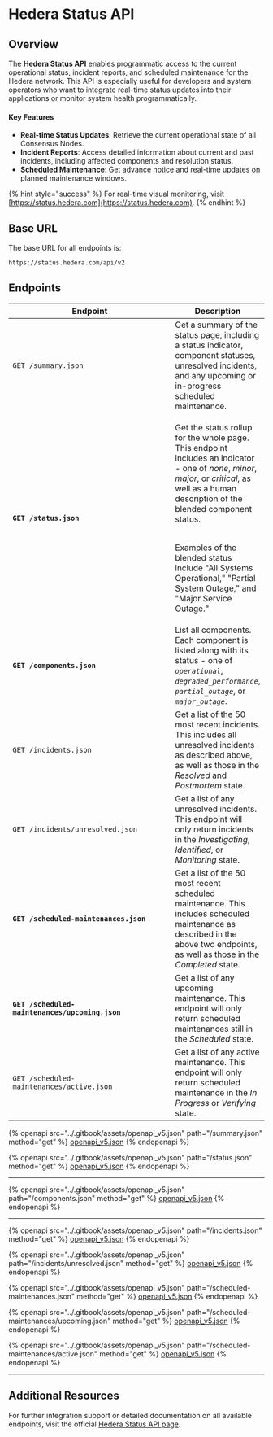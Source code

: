 # Hedera Status API

## Overview

The **Hedera Status API** enables programmatic access to the current operational status, incident reports, and scheduled maintenance for the Hedera network. This API is especially useful for developers and system operators who want to integrate real-time status updates into their applications or monitor system health programmatically.

#### **Key Features**

* **Real-time Status Updates**: Retrieve the current operational state of all Consensus Nodes.
* **Incident Reports**: Access detailed information about current and past incidents, including affected components and resolution status.
* **Scheduled Maintenance**: Get advance notice and real-time updates on planned maintenance windows.

{% hint style="success" %}
For real-time visual monitoring, visit [https://status.hedera.com](https://status.hedera.com).
{% endhint %}

## Base URL

The base URL for all endpoints is:

```bash
https://status.hedera.com/api/v2
```

## Endpoints

<table data-full-width="true"><thead><tr><th width="388.5224609375">Endpoint</th><th>Description</th></tr></thead><tbody><tr><td><code>GET /summary.json</code></td><td>Get a summary of the status page, including a status indicator, component statuses, unresolved incidents, and any upcoming or in-progress scheduled maintenance.</td></tr><tr><td><strong><code>GET /status.json</code></strong></td><td><p>Get the status rollup for the whole page. This endpoint includes an indicator - one of <em>none</em>, <em>minor</em>, <em>major</em>, or <em>critical</em>, as well as a human description of the blended component status. </p><p><br>Examples of the blended status include "All Systems Operational," "Partial System Outage," and "Major Service Outage."</p></td></tr><tr><td><strong><code>GET /components.json</code></strong></td><td>List all components. Each component is listed along with its status - one of <em><code>operational</code></em>, <em><code>degraded_performance</code></em>, <em><code>partial_outage</code></em>, or <em><code>major_outage</code></em>.</td></tr><tr><td><code>GET /incidents.json</code></td><td>Get a list of the 50 most recent incidents. This includes all unresolved incidents as described above, as well as those in the <em>Resolved</em> and <em>Postmortem</em> state.</td></tr><tr><td><code>GET /incidents/unresolved.json</code></td><td>Get a list of any unresolved incidents. This endpoint will only return incidents in the <em>Investigating</em>, <em>Identified</em>, or <em>Monitoring</em> state.</td></tr><tr><td><strong><code>GET /scheduled-maintenances.json</code></strong></td><td>Get a list of the 50 most recent scheduled maintenance. This includes scheduled maintenance as described in the above two endpoints, as well as those in the <em>Completed</em> state.</td></tr><tr><td><strong><code>GET /scheduled-maintenances/upcoming.json</code></strong></td><td>Get a list of any upcoming maintenance. This endpoint will only return scheduled maintenances still in the <em>Scheduled</em> state.</td></tr><tr><td><code>GET /scheduled-maintenances/active.json</code></td><td>Get a list of any active maintenance. This endpoint will only return scheduled maintenance in the <em>In Progress</em> or <em>Verifying</em> state.</td></tr></tbody></table>

{% openapi src="../.gitbook/assets/openapi_v5.json" path="/summary.json" method="get" %}
[openapi_v5.json](../.gitbook/assets/openapi_v5.json)
{% endopenapi %}

{% openapi src="../.gitbook/assets/openapi_v5.json" path="/status.json" method="get" %}
[openapi_v5.json](../.gitbook/assets/openapi_v5.json)
{% endopenapi %}

***

{% openapi src="../.gitbook/assets/openapi_v5.json" path="/components.json" method="get" %}
[openapi_v5.json](../.gitbook/assets/openapi_v5.json)
{% endopenapi %}

***

{% openapi src="../.gitbook/assets/openapi_v5.json" path="/incidents.json" method="get" %}
[openapi_v5.json](../.gitbook/assets/openapi_v5.json)
{% endopenapi %}



{% openapi src="../.gitbook/assets/openapi_v5.json" path="/incidents/unresolved.json" method="get" %}
[openapi_v5.json](../.gitbook/assets/openapi_v5.json)
{% endopenapi %}

{% openapi src="../.gitbook/assets/openapi_v5.json" path="/scheduled-maintenances.json" method="get" %}
[openapi_v5.json](../.gitbook/assets/openapi_v5.json)
{% endopenapi %}

{% openapi src="../.gitbook/assets/openapi_v5.json" path="/scheduled-maintenances/upcoming.json" method="get" %}
[openapi_v5.json](../.gitbook/assets/openapi_v5.json)
{% endopenapi %}

{% openapi src="../.gitbook/assets/openapi_v5.json" path="/scheduled-maintenances/active.json" method="get" %}
[openapi_v5.json](../.gitbook/assets/openapi_v5.json)
{% endopenapi %}

***

## Additional Resources

For further integration support or detailed documentation on all available endpoints, visit the official [Hedera Status API page](https://status.hedera.com/api/v2).
